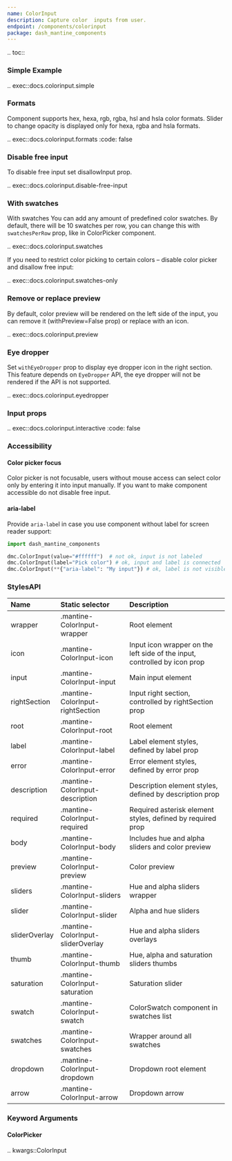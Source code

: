 ```yaml
---
name: ColorInput
description: Capture color  inputs from user.
endpoint: /components/colorinput
package: dash_mantine_components
---
```


.. toc::

### Simple Example

.. exec::docs.colorinput.simple

### Formats
Component supports hex, hexa, rgb, rgba, hsl and hsla color formats. Slider to change opacity is displayed only for hexa, rgba and hsla formats.

.. exec::docs.colorinput.formats
   :code: false

### Disable free input
To disable free input set disallowInput prop.

.. exec::docs.colorinput.disable-free-input

### With swatches
With swatches
You can add any amount of predefined color swatches.  By default, there will be 10 swatches per row, you can change this with `swatchesPerRow` prop, like in ColorPicker component.

.. exec::docs.colorinput.swatches

If you need to restrict color picking to certain colors – disable color picker and disallow free input:

.. exec::docs.colorinput.swatches-only

### Remove or replace preview
By default, color preview will be rendered on the left side of the input, you can remove it (withPreview=False prop) or replace with an icon.

.. exec::docs.colorinput.preview

### Eye dropper
Set `withEyeDropper` prop to display eye dropper icon in the right section. This feature depends on `EyeDropper` API, the eye dropper will not be rendered if the API is not supported.

.. exec::docs.colorinput.eyedropper

### Input props

.. exec::docs.colorinput.interactive
   :code:  false

### Accessibility
#### Color picker focus
Color picker is not focusable, users without mouse access can select color only by entering it into input manually. If you want to make component accessible do not disable free input.

#### aria-label
Provide `aria-labe`l in case you use component without label for screen reader support:

```python
import dash_mantine_components

dmc.ColorInput(value="#ffffff")  # not ok, input is not labeled
dmc.ColorInput(label="Pick color") # ok, input and label is connected
dmc.ColorInput(**{"aria-label": "My input"}) # ok, label is not visible but will be announced by screen readers

```

### StylesAPI

| Name          | Static selector                   | Description                                                               |
|:--------------|:----------------------------------|:--------------------------------------------------------------------------|
| wrapper       | .mantine-ColorInput-wrapper       | Root element                                                              |
| icon          | .mantine-ColorInput-icon          | Input icon wrapper on the left side of the input, controlled by icon prop |
| input         | .mantine-ColorInput-input         | Main input element                                                        |
| rightSection  | .mantine-ColorInput-rightSection  | Input right section, controlled by rightSection prop                      |
| root          | .mantine-ColorInput-root          | Root element                                                              |
| label         | .mantine-ColorInput-label         | Label element styles, defined by label prop                               |
| error         | .mantine-ColorInput-error         | Error element styles, defined by error prop                               |
| description   | .mantine-ColorInput-description   | Description element styles, defined by description prop                   |
| required      | .mantine-ColorInput-required      | Required asterisk element styles, defined by required prop                |
| body          | .mantine-ColorInput-body          | Includes hue and alpha sliders and color preview                          |
| preview       | .mantine-ColorInput-preview       | Color preview                                                             |
| sliders       | .mantine-ColorInput-sliders       | Hue and alpha sliders wrapper                                             |
| slider        | .mantine-ColorInput-slider        | Alpha and hue sliders                                                     |
| sliderOverlay | .mantine-ColorInput-sliderOverlay | Hue and alpha sliders overlays                                            |
| thumb         | .mantine-ColorInput-thumb         | Hue, alpha and saturation sliders thumbs                                  |
| saturation    | .mantine-ColorInput-saturation    | Saturation slider                                                         |
| swatch        | .mantine-ColorInput-swatch        | ColorSwatch component in swatches list                                    |
| swatches      | .mantine-ColorInput-swatches      | Wrapper around all swatches                                               |
| dropdown      | .mantine-ColorInput-dropdown      | Dropdown root element                                                     |
| arrow         | .mantine-ColorInput-arrow         | Dropdown arrow                                                            |



### Keyword Arguments

#### ColorPicker

.. kwargs::ColorInput
